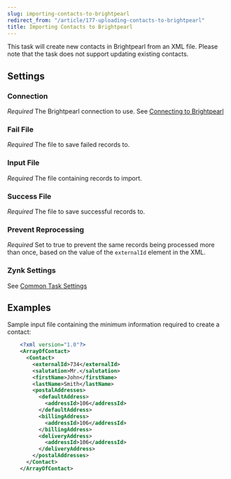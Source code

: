 ```yaml
---
slug: importing-contacts-to-brightpearl
redirect_from: "/article/177-uploading-contacts-to-brightpearl"
title: Importing Contacts to Brightpearl
---
```



This task will create new contacts in Brightpearl from an XML file. Please note that the task does not support updating existing contacts.


## Settings

### Connection 
_Required_
The Brightpearl connection to use. See [Connecting to Brightpearl](connecting-to-brightpearl)

### Fail File
_Required_
The file to save failed records to.

### Input File
_Required_
The file containing records to import.

### Success File
_Required_
The file to save successful records to.

### Prevent Reprocessing
_Required_
Set to true to prevent the same records being processed more than once, based on the value of the `externalId` element in the XML.

### Zynk Settings
See [Common Task Settings](common-task-settings)

## Examples


Sample input file containing the minimum information required to create a contact:


```xml
    <?xml version="1.0"?>
    <ArrayOfContact>
      <Contact>
        <externalId>734</externalId>
        <salutation>Mr.</salutation>
        <firstName>John</firstName>
        <lastName>Smith</lastName>
        <postalAddresses>
          <defaultAddress>
            <addressId>106</addressId>
          </defaultAddress>
          <billingAddress>
            <addressId>106</addressId>
          </billingAddress>
          <deliveryAddress>
            <addressId>106</addressId>
          </deliveryAddress>
        </postalAddresses>
      </Contact>
    </ArrayOfContact>
```